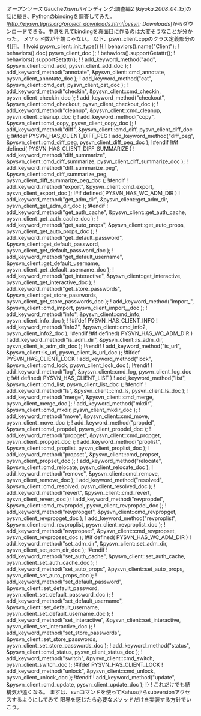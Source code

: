 *オープンソース* Gaucheのsvnバインディング:調査編2
*[kiyoka.2008_04_15*]の話に続き、Pythonのbindingを調査してみた。
*[http://pysvn.tigris.org/project_downloads.html|pysvn: Downloads*]からダウンロードできる。中身を見てbindingを真面目に作るのは大変そうなことが分かった。
メソッド数が半端じゃない。
以下、psvn_client.cppのクラス定義部分の引用。
!
!void pysvn_client::init_type()
!{
!    behaviors().name("Client");
!    behaviors().doc( pysvn_client_doc );
!    behaviors().supportGetattr();
!    behaviors().supportSetattr();
!
!    add_keyword_method("add", &pysvn_client::cmd_add, pysvn_client_add_doc );
!    add_keyword_method("annotate", &pysvn_client::cmd_annotate, pysvn_client_annotate_doc );
!    add_keyword_method("cat", &pysvn_client::cmd_cat, pysvn_client_cat_doc );
!    add_keyword_method("checkin", &pysvn_client::cmd_checkin, pysvn_client_checkin_doc );
!    add_keyword_method("checkout", &pysvn_client::cmd_checkout, pysvn_client_checkout_doc );
!    add_keyword_method("cleanup", &pysvn_client::cmd_cleanup, pysvn_client_cleanup_doc );
!    add_keyword_method("copy", &pysvn_client::cmd_copy, pysvn_client_copy_doc );
!    add_keyword_method("diff", &pysvn_client::cmd_diff, pysvn_client_diff_doc );
!#ifdef PYSVN_HAS_CLIENT_DIFF_PEG
!    add_keyword_method("diff_peg", &pysvn_client::cmd_diff_peg, pysvn_client_diff_peg_doc );
!#endif
!#if defined( PYSVN_HAS_CLIENT_DIFF_SUMMARIZE )
!    add_keyword_method("diff_summarize", &pysvn_client::cmd_diff_summarize, pysvn_client_diff_summarize_doc );
!    add_keyword_method("diff_summarize_peg", &pysvn_client::cmd_diff_summarize_peg, pysvn_client_diff_summarize_peg_doc );
!#endif
!    add_keyword_method("export", &pysvn_client::cmd_export, pysvn_client_export_doc );
!#if defined( PYSVN_HAS_WC_ADM_DIR )
!    add_keyword_method("get_adm_dir", &pysvn_client::get_adm_dir, pysvn_client_get_adm_dir_doc );
!#endif
!    add_keyword_method("get_auth_cache", &pysvn_client::get_auth_cache, pysvn_client_get_auth_cache_doc );
!    add_keyword_method("get_auto_props", &pysvn_client::get_auto_props, pysvn_client_get_auto_props_doc );
!    add_keyword_method("get_default_password", &pysvn_client::get_default_password, pysvn_client_get_default_password_doc );
!    add_keyword_method("get_default_username", &pysvn_client::get_default_username, pysvn_client_get_default_username_doc );
!    add_keyword_method("get_interactive", &pysvn_client::get_interactive, pysvn_client_get_interactive_doc );
!    add_keyword_method("get_store_passwords", &pysvn_client::get_store_passwords, pysvn_client_get_store_passwords_doc );
!    add_keyword_method("import_", &pysvn_client::cmd_import, pysvn_client_import__doc );
!    add_keyword_method("info", &pysvn_client::cmd_info, pysvn_client_info_doc );
!
!#ifdef PYSVN_HAS_CLIENT_INFO
!    add_keyword_method("info2", &pysvn_client::cmd_info2, pysvn_client_info2_doc );
!#endif
!#if defined( PYSVN_HAS_WC_ADM_DIR )
!    add_keyword_method("is_adm_dir", &pysvn_client::is_adm_dir, pysvn_client_is_adm_dir_doc );
!#endif
!    add_keyword_method("is_url", &pysvn_client::is_url, pysvn_client_is_url_doc );
!#ifdef PYSVN_HAS_CLIENT_LOCK
!    add_keyword_method("lock", &pysvn_client::cmd_lock, pysvn_client_lock_doc );
!#endif
!    add_keyword_method("log", &pysvn_client::cmd_log, pysvn_client_log_doc );
!#if defined( PYSVN_HAS_CLIENT_LIST )
!    add_keyword_method("list", &pysvn_client::cmd_list, pysvn_client_list_doc );
!#endif
!    add_keyword_method("ls", &pysvn_client::cmd_ls, pysvn_client_ls_doc );
!    add_keyword_method("merge", &pysvn_client::cmd_merge, pysvn_client_merge_doc );
!    add_keyword_method("mkdir", &pysvn_client::cmd_mkdir, pysvn_client_mkdir_doc );
!    add_keyword_method("move", &pysvn_client::cmd_move, pysvn_client_move_doc );
!    add_keyword_method("propdel", &pysvn_client::cmd_propdel, pysvn_client_propdel_doc );
!    add_keyword_method("propget", &pysvn_client::cmd_propget, pysvn_client_propget_doc );
!    add_keyword_method("proplist", &pysvn_client::cmd_proplist, pysvn_client_proplist_doc );
!    add_keyword_method("propset", &pysvn_client::cmd_propset, pysvn_client_propset_doc );
!    add_keyword_method("relocate", &pysvn_client::cmd_relocate, pysvn_client_relocate_doc );
!    add_keyword_method("remove", &pysvn_client::cmd_remove, pysvn_client_remove_doc );
!    add_keyword_method("resolved", &pysvn_client::cmd_resolved, pysvn_client_resolved_doc );
!    add_keyword_method("revert", &pysvn_client::cmd_revert, pysvn_client_revert_doc );
!    add_keyword_method("revpropdel", &pysvn_client::cmd_revpropdel, pysvn_client_revpropdel_doc );
!    add_keyword_method("revpropget", &pysvn_client::cmd_revpropget, pysvn_client_revpropget_doc );
!    add_keyword_method("revproplist", &pysvn_client::cmd_revproplist, pysvn_client_revproplist_doc );
!    add_keyword_method("revpropset", &pysvn_client::cmd_revpropset, pysvn_client_revpropset_doc );
!#if defined( PYSVN_HAS_WC_ADM_DIR )
!    add_keyword_method("set_adm_dir", &pysvn_client::set_adm_dir, pysvn_client_set_adm_dir_doc );
!#endif
!    add_keyword_method("set_auth_cache", &pysvn_client::set_auth_cache, pysvn_client_set_auth_cache_doc );
!    add_keyword_method("set_auto_props", &pysvn_client::set_auto_props, pysvn_client_set_auto_props_doc );
!    add_keyword_method("set_default_password", &pysvn_client::set_default_password, pysvn_client_set_default_password_doc );
!    add_keyword_method("set_default_username", &pysvn_client::set_default_username, pysvn_client_set_default_username_doc );
!    add_keyword_method("set_interactive", &pysvn_client::set_interactive, pysvn_client_set_interactive_doc );
!    add_keyword_method("set_store_passwords", &pysvn_client::set_store_passwords, pysvn_client_set_store_passwords_doc );
!    add_keyword_method("status", &pysvn_client::cmd_status, pysvn_client_status_doc );
!    add_keyword_method("switch", &pysvn_client::cmd_switch, pysvn_client_switch_doc );
!#ifdef PYSVN_HAS_CLIENT_LOCK
!    add_keyword_method("unlock", &pysvn_client::cmd_unlock, pysvn_client_unlock_doc );
!#endif
!    add_keyword_method("update", &pysvn_client::cmd_update, pysvn_client_update_doc );
!}
!
これだけでも結構気が遠くなる。
まずは、svnコマンドを使ってKahuaからsubversionアクセスするようにしてみて
限界を感じたら必要なメソッドだけを実装する方針でいこう。
